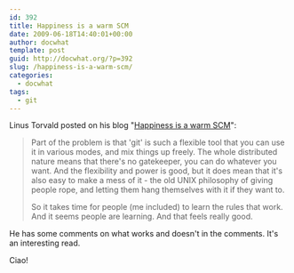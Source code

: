 ```yaml
---
id: 392
title: Happiness is a warm SCM
date: 2009-06-18T14:40:01+00:00
author: docwhat
template: post
guid: http://docwhat.org/?p=392
slug: /happiness-is-a-warm-scm/
categories:
  - docwhat
tags:
  - git
---
```

Linus Torvald posted on his blog "<a href="http://torvalds-family.blogspot.com/2009/06/happiness-is-warm-scm.html">Happiness is a warm SCM</a>":
<blockquote>Part of the problem is that 'git' is such a flexible tool that you can use it in various modes, and mix things up freely. The whole distributed nature means that there's no gatekeeper, you can do whatever you want. And the flexibility and power is good, but it does mean that it's also easy to make a mess of it - the old UNIX philosophy of giving people rope, and letting them hang themselves with it if they want to.

So it takes time for people (me included) to learn the rules that work. And it seems people are learning. And that feels really good.</blockquote>
He has some comments on what works and doesn't in the comments.  It's an interesting read.

Ciao!